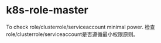 # k8s-role-master
To check role/clusterrole/serviceaccount minimal power. 检查role/clusterrole/serviceaccount是否遵循最小权限原则。
